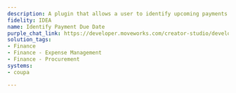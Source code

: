 ```yaml
---
description: A plugin that allows a user to identify upcoming payments to vendors.
fidelity: IDEA
name: Identify Payment Due Date
purple_chat_link: https://developer.moveworks.com/creator-studio/developer-tools/purple-chat?purple_chat_v1=%7B%22messages%22%3A%5B%7B%22from%22%3A%22USER%22%2C%22text%22%3A%22Can+you+show+me+which+payments+are+due+to+vendors+this+month%3F%22%7D%2C%7B%22from%22%3A%22ANNOTATION%22%2C%22text%22%3A%22%3Cp%3EFetches+payments+due+this+month+%5BNovember%5D+from+Coupa%3C%2Fp%3E%22%7D%2C%7B%22from%22%3A%22BOT%22%2C%22text%22%3A%22%3Cp%3EHere+are+the+payments+due+in+November%3A%3C%2Fp%3E%22%2C%22cards%22%3A%5B%7B%22title%22%3A%22Vendor%3A+Tech+Supplies+Inc.%22%2C%22text%22%3A%22%3Cb%3EAmount+due%3A%3C%2Fb%3E+%243%2C000%3Cbr%3E%3Cb%3EDue+date%3A%3C%2Fb%3E+15th%22%7D%2C%7B%22title%22%3A%22Vendor%3A+Office+Comforts+LLC%22%2C%22text%22%3A%22%3Cb%3EAmount+due%3A%3C%2Fb%3E+%241%2C250%3Cbr%3E%3Cb%3EDue+date%3A%3C%2Fb%3E+20th%22%7D%2C%7B%22title%22%3A%22Vendor%3A+Marketing+Magic+LLP%22%2C%22text%22%3A%22%3Cb%3EAmount+due%3A%3C%2Fb%3E+%242%2C100%3Cbr%3E%3Cb%3EDue+date%3A%3C%2Fb%3E+25th%22%7D%5D%7D%5D%2C%22settings%22%3A%7B%22colorStyle%22%3A%22LIGHT%22%2C%22startTime%22%3A%2211%3A43%2BAM%22%2C%22defaultPerson%22%3A%22GWEN%22%2C%22editable%22%3Atrue%2C%22botName%22%3A%22%22%2C%22botImageUrl%22%3A%22%22%7D%7D
solution_tags:
- Finance
- Finance - Expense Management
- Finance - Procurement
systems:
- coupa

---
```

